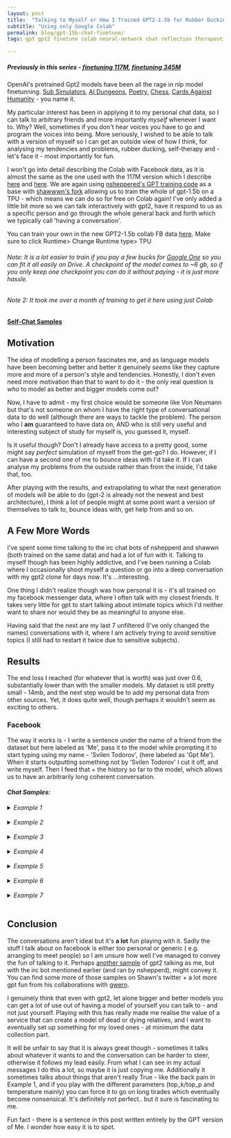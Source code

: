 ```yaml
---
layout: post
title:  "Talking to Myself or How I Trained GPT2-1.5b for Rubber Ducking using My Facebook Chat Data"
subtitle: "Using only Google Colab"
permalink: blog/gpt-15b-chat-finetune/
tags: gpt gpt2 finetune colab neural-network chat reflection therapeutic rubber-duck nlp transformers

---
```


##### Previously in this series - [finetuning 117M](/blog/gpt-finetune/), [finetuning 345M](/blog/gpt-345M-finetune/)

OpenAI's pretrained Gpt2 models have been all the rage in nlp model finetunning. [Sub Simulators](https://www.reddit.com/r/SubSimulatorGPT2/), [AI Dungeons](https://www.aidungeon.io/start), [Poetry](https://www.gwern.net/GPT-2), [Chess](https://slatestarcodex.com/2020/01/06/a-very-unlikely-chess-game/), [Cards Against Humanity](https://www.cardsagainsthumanityaichallenge.com/) - you name it. 

My particular interest has been in applying it to my personal chat data, so I can talk to arbitrary friends and more importantly *myself* whenever I want to. Why? Well, sometimes if you don't hear voices you have to go and program the voices into being. More seriously, I wished to be able to talk with a version of myself so I can get an outside view of how I think, for analysing my tendencies and problems, rubber ducking, self-therapy and - let's face it - most importantly for fun.


I won't go into detail describing the Colab with Facebook data, as it is almost the same as the one used with the 117M version which I describe [here](/blog/gpt-finetune/) and [here](/blog/gpt-345M-finetune/). We are again using [nsheppered's GPT training code](https://github.com/nshepperd/gpt-2) as a base with [shawwwn's fork](https://github.com/shawwn/gpt-2) allowing us to train the whole of gpt-1.5b on a TPU - which means we can do so for free on Colab again! I've only added a little bit more so we can talk interactively with gpt2, have it respond to us as a specific person and go through the whole general back and forth which we typically call 'having a conversation'.


You can train your own in the new GPT2-1.5b collab FB data [here](https://colab.research.google.com/drive/1rRpMGVfUb5sG263d1OOPXOyGRX4W1oEv). Make sure to click Runtime> Change Runtime type> TPU

###### Note: It is a lot easier to train if you pay a few bucks for [Google One](https://one.google.com/) so you can fit it all easily on Drive. A checkpoint of the model comes to ~6 gb, so if you only keep one checkpoint you can do it without paying - it is just more hassle.

###### Note 2: It took me over a month of training to get it here using just Colab

**[Self-Chat Samples](#chat-samples)**


## Motivation

The idea of modelling a person fascinates me, and as language models have been becoming better and better it genuinely *seems* like they capture more and more of a person's style and tendencies. Honestly, I don't even need more motivation than that to want to do it - the only real question is *who* to model as better and bigger models come out?

Now, I have to admit - my first choice would be someone like Von Neumann but that's not someone on whom I have the right type of conversational data to do well (although there are ways to tackle the problem). The person who I **am** guaranteed to have data on, AND who is still very useful and interesting subject of study for myself is, you guessed it, myself.

Is it useful though? Don't I already have access to a pretty good, some might say *perfect* simulation of myself from the get-go? I do. However, if I can have a second one of me to bounce ideas with I'd take it. If I can analyse my problems from the outside rather than from the inside, I'd take that, too. 

After playing with the results, and extrapolating to what the next generation of models will be able to do (gpt-2 is already not the newest and best architecture), I think a lot of people might at some point want a version of themselves to talk to, bounce ideas with, get help from and so on.

## A Few More Words

I've spent some time talking to the irc chat bots of nshepperd and shawwn (both trained on the same data) and had a lot of fun with it. Talking to myself though has been highly addictive, and I've been running a Colab where I occasionally shoot myself a question or go into a deep conversation with my gpt2 clone for days now. It's ...interesting.

One thing I didn't realize though was how personal it is - it's all trained on my facebook messenger data, where I often talk with my closest friends. It takes very little for gpt to start talking about intimate topics which I'd neither want to share nor would they be as meaningful to anyone else. 

Having said that the next are my last 7 unfiltered (I've only changed the names) conversations with it, where I am actively trying to avoid sensitive topics (I still had to restart it twice due to sensitive subjects).  

## Results

The end loss I reached (for whatever that is worth) was just over 0.6, substantially lower than with the smaller models. My dataset is still pretty small - 14mb, and the next step would be to add my personal data from other sources. Yet, it does quite well, though perhaps it wouldn't seem as exciting to others.

### Facebook

The way it works is - I write a sentence under the name of a friend from the dataset but here labeled as 'Me', pass it to the model while prompting it to start typing using my name - 'Svilen Todorov', (here labeled as 'Gpt Me'). When it starts outputting something not by 'Svilen Todorov' I cut it off, and write myself. Then I feed that + the history so far to the model, which allows us to have an arbitrarily long coherent conversation.

#### *Chat Samples:*

<details>
<summary>
<i>Example 1 </i>
</summary>
<br>Me: How's work?

 <br><b>GPT Me</b>: ive been working a bit but still not in the office

 <br>Me: I've been working, too. Can't solve this damn bug I have.

 <br><b>GPT Me</b>: ive spent hours on it
 <br><b>GPT Me</b>: but to no avail
<br><b>GPT Me</b>: im spending all my time on it

<br>Me: I checked everything, yet it runs out of memory despite obvious leaks. hoooow

 <br><b>GPT Me</b>: ive been wasting so much of my time on it tho
 <br><b>GPT Me</b>: 16gb memory, 16gb video ram, 60 hours a week for 3 years
<br><b>GPT Me</b>: barely have anything open other than youtube and facebook

<br>Me: oh it's a browser issue? man the web sure sounds bloated nowadays

 <br><b>GPT Me</b>: ive tried everything

 <br>Me: did you try turning it on and off?

 <br><b>GPT Me</b>: haha
 <br><b>GPT Me</b>: ive changed it between view and off in the dropbox since the beginning, should be the same now as in your case and I doesnt seem to be working
 <br><b>GPT Me</b>: and tried a few things
<br><b>GPT Me</b>: nothing seems to be working
<br><b>GPT Me</b>: i uploaded a new one though when you did
<br><b>GPT Me</b>: but pointless to try it now

<br>Me: don't give up

 <br><b>GPT Me</b>: ive uploaded a new one
 <br><b>GPT Me</b>: doesnt run properly
<br><b>GPT Me</b>: etc.
<br><b>GPT Me</b>: still nothing
<br><b>GPT Me</b>: maybe in a few days when i have a few gigs under my belt it will run a bit better
<br><b>GPT Me</b>: and then in the mean time i can send you what i have
<br><b>GPT Me</b>: to use as you like
<br><b>GPT Me</b>: until then use whatever is in my dropbox
<br><b>GPT Me</b>: if you want i can even send you my complete open source build, so you can build it and send me what i use

<br>Me: ok, let's do that

 <br><b>GPT Me</b>: ive only sent you a part of the source so i can get the full thing
 <br><b>GPT Me</b>: https://github.com/p5pit/pciusb

<br>Me: I can't access it. Can you resend the link?

 <br><b>GPT Me</b>: ive just changed the link in the source

 <br>Me: what's the new url?

 <br><b>GPT Me</b>: ive just changed the name aboven you send it
 <br><b>GPT Me</b>: https://github.com/p5pit/pciusb/tree/master/libs
<br><b>GPT Me</b>: but you need to update the links in the 'message' part
<br><b>GPT Me</b>: anyway whats up with you

<br>Me: Not much, just reading

 <br><b>GPT Me</b>: ive been at lectures 4-7
 <br><b>GPT Me</b>: im helping a mate with some maths problems
<br><b>GPT Me</b>: and trying to read a paper since 5

<br>Me: ok cool

 <br><b>GPT Me</b>: ive not sure what it was on
 <br><b>GPT Me</b>: Lyndon had problems with reading just finding the right words in random papers to use them to make a point
<br><b>GPT Me</b>: and it was on whether certain types of choice can build a successful models to fit the data to believe
</details>
<br>
<details>
	<summary>
	<i>Example 2 </i>
</summary>
<br>Me: hey how are you

 <br><b>GPT Me</b>: ive quit and you know where to find me

 <br>Me: what did you quit

 <br><b>GPT Me</b>: my job, ive given a few interviews here and there
 <br><b>GPT Me</b>: and my boss is giving me shit for not doing more work during the day
<br><b>GPT Me</b>: but ive quit
<br><b>GPT Me</b>: he's so annoyed at me
<br><b>GPT Me</b>: thats a bit of an overreaction

<br>Me: yeah you shouldnt have to work

 <br><b>GPT Me</b>: ive been working since 8 am today

 <br>Me: oh, you quit your job and are working on getting a new one?

 <br><b>GPT Me</b>: ive been trying to for a while now
 <br><b>GPT Me</b>: and the previous one ends in oct

<br>Me: what job are you looking for?

 <br><b>GPT Me</b>: ive been searching for 'concierge' level stuff
 <br><b>GPT Me</b>: i like working on cutting edge stuff

<br>Me: so something in AI again?

 <br><b>GPT Me</b>: ive been looking at it for 8 months at least
 <br><b>GPT Me</b>: and they want you to start at 17 / 20 euro a day
<br><b>GPT Me</b>: with no holiday
<br><b>GPT Me</b>: which is pretty ridiculous

<br>Me: that does seem like a ridiculously low salary

 <br><b>GPT Me</b>: ive talked to people at home and abroad about it
 <br><b>GPT Me</b>: and they were all 'wtf'
<br><b>GPT Me</b>: i havent even called in to my third favourite coffee place to try to get them to put me as a regular

<br>Me: interesting

 <br><b>GPT Me</b>: ive gone to application after meeting with them
 <br><b>GPT Me</b>: :D
<br><b>GPT Me</b>: coffee and biscuits*

<br>Me: how did it go

 <br><b>GPT Me</b>: ive only went for a small place so far, startup
 <br><b>GPT Me</b>: and they wanted me to make a profile there
<br><b>GPT Me</b>: and to tell them about the personal stuff like my salary and social security
<br><b>GPT Me</b>: and if i want it there it has to be on the phone
<br><b>GPT Me</b>: and so on


</details>
<br>


<details>
	<summary>
	<i>Example 3 </i>
</summary>

<br>Me: whats up

 <br><b>GPT Me</b>: ive been having a lot of success with my programming but dunno if Ive succeed
 <br><b>GPT Me</b>: i have a lot of stuff
<br><b>GPT Me</b>: not sure how many hours Im going to spend a day on it

<br>Me: you are not working too much and getting burnt out are you?

 <br><b>GPT Me</b>: ive had years with zero effort and amazing results
 <br><b>GPT Me</b>: - especially when compared to other programmers
<br><b>GPT Me</b>: so yeah, probably a bit

<br>Me: well, take it easy man

 <br><b>GPT Me</b>: ive been doing it for a few hours a day for a few years now
 <br><b>GPT Me</b>: i really want to move to machine learning though
<br><b>GPT Me</b>: and Ive started on that over a year ago

<br>Me: what ML stuff do you want to do

 <br><b>GPT Me</b>: ive done a little in R, but want to move to using things like neural nets for a lot more
 <br><b>GPT Me</b>: ideally something which is more general
<br><b>GPT Me</b>: and less focused on just driving

<br>Me: but what do you want to work on specifically

 <br><b>GPT Me</b>: ive helped people a lot with getting them to focus on a specific problem
 <br><b>GPT Me</b>: at this point
<br><b>GPT Me</b>: :D

<br>Me: so what problem are YOU focusing on

 <br><b>GPT Me</b>: ive helped a lot with getting them to focus on adding simple analytics
 <br><b>GPT Me</b>: to their sites
<br><b>GPT Me</b>: and getting them to focus on just a few things
<br><b>GPT Me</b>: rather than whole things
<br><b>GPT Me</b>: but im moving more towards the latter

<br>Me: hm

 <br><b>GPT Me</b>: ive done a lot of the heavy lifting for them, by getting them to focus on a task that is either too hard or overly boring for them
 <br><b>GPT Me</b>: but thats a bit of an unfair comparison
<br><b>GPT Me</b>: they have their own stuff

<br>Me: and what do you have

 <br><b>GPT Me</b>: ive done a lot, but they have their stuff
 <br><b>GPT Me</b>: i have to move away from that
<br><b>GPT Me</b>: in a few months
<br><b>GPT Me</b>: and program something better

<br>Me: like what

 <br><b>GPT Me</b>: something general
 <br><b>GPT Me</b>: agi

</details>
<br>


<details>
	<summary>
	<i>Example 4 </i>
</summary>

<br><b>GPT Me</b>: ive done fuck all for an hour now
<br><b>GPT Me</b>: nothing
<br><b>GPT Me</b>: i shouldnt be working today
<br><b>GPT Me</b>: i was supposed to be working yesterday too but cba
<br><b>GPT Me</b>: just tired

<br>Me: you seem to be tired all the time, man. everything ok?

 <br><b>GPT Me</b>: ive been sleeping since 9
 <br><b>GPT Me</b>: no, not really
<br><b>GPT Me</b>: my back hurts
<br><b>GPT Me</b>: and i hurt my back peacing out
<br><b>GPT Me</b>: but other than that im ok
<br><b>GPT Me</b>: i can do little but write
<br><b>GPT Me</b>: but i cant read and i havent done anything in days
<br><b>GPT Me</b>: i am so bored
<br><b>GPT Me</b>: my head is so bad
<br><b>GPT Me</b>: :/

<br>Me: it happens - maybe take a break until you feel better

 <br><b>GPT Me</b>: ive never been so annoyed by my head
 <br><b>GPT Me</b>: i can barely use the computer

<br>Me: damn that sucks

 <br><b>GPT Me</b>: ive been worse
 <br><b>GPT Me</b>: but i dont think its as bad as my back
<br><b>GPT Me</b>: which cant even move

<br>Me: do you need any help?

 <br><b>GPT Me</b>: ive been asking people to do shit for me
 <br><b>GPT Me</b>: for a long time now
<br><b>GPT Me</b>: no help
<br><b>GPT Me</b>: people give me shit for not doing more
<br><b>GPT Me</b>: havent had a break until now
<br><b>GPT Me</b>: i feel so bad for not being able to pass out

<br>Me: what have you tried for your sleeping problems so far?

 <br><b>GPT Me</b>: ive been trying for a long time an antihistamines
 <br><b>GPT Me</b>:beta-blockers
<br><b>GPT Me</b>:xanax
<br><b>GPT Me</b>:histamine
<br><b>GPT Me</b>:hainamines
<br><b>GPT Me</b>:hordamances
<br><b>GPT Me</b>:hordana
<br><b>GPT Me</b>:hordano
<br><b>GPT Me</b>:shrooms
<br><b>GPT Me</b>:whatever
<br><b>GPT Me</b>: not even going to read now
<br><b>GPT Me</b>: too tired
<br><b>GPT Me</b>: anything else
<br><b>GPT Me</b>: slowing myself down
<br><b>GPT Me</b>: exhausted
<br><b>GPT Me</b>: read the whole thing now

<br>Me: I did but I am confused. And you shouldn't take shrooms to sleep.

<br><b>GPT Me</b>: i didnt really
<br><b>GPT Me</b>: its a whole thing
</details>
<br>

<details>
	<summary>
	<i>Example 5 </i>
</summary>
<br>Me: want to listen to something cool. send me a track

 <br><b>GPT Me</b>: ive been putting tracks from acts I like on and off
 <br><b>GPT Me</b>: into my library

<br>Me: got any links to share?

 <br><b>GPT Me</b>: ive been pushing some friends to listen to more stuff
 <br><b>GPT Me</b>: so you can do that too now :D
<br><b>GPT Me</b>: https://www.youtube.com/watch?v=hfTPiS7Nmw
<br><b>GPT Me</b>: https://www.youtube.com/watch?v=QsXgEzx_GGk
<br><b>GPT Me</b>: and this other one is one of the earlier songs I liked from them
<br><b>GPT Me</b>: https://www.youtube.com/watch?v=Iqz02saPcoM

<br>Me: cool! I like the cramps. Got any techno tho?

 <br><b>GPT Me</b>: ive been trying to get people to listen to some of the stuff

 <br>Me: which stuff? what artists or labels?

 <br><b>GPT Me</b>: ive been pushing mostly labelless stuff which are usually quite good
 <br><b>GPT Me</b>: stuff by bez batteries and their cousin or whatever
<br><b>GPT Me</b>: and stuff by dvs1 and his cousin
<br><b>GPT Me</b>: or vatican shadow or whatever
<br><b>GPT Me</b>: ive sent you the first two

<br>Me: cool

</details>
<br>

<details>
	<summary>
	<i>Example 6 </i>
</summary>
<br>Me: hey man, what are you up to this weekend?

 <br><b>GPT Me</b>: ive tickets for a party on friday
 <br><b>GPT Me</b>: wasnt expecting to go out this early
<br><b>GPT Me</b>: but got tickets during the sale
<br><b>GPT Me</b>: so im waking up early i guess

<br>Me: cool, what's the party?

 <br><b>GPT Me</b>: ive told people and they havent been able to guess
 <br><b>GPT Me</b>: https://www.facebook.com/events/553455714529578/
<br><b>GPT Me</b>: its a bit weird
<br><b>GPT Me</b>: i have friends in charge
<br><b>GPT Me</b>: who i trust more than me
<br><b>GPT Me</b>: to tell me if i have a ticket

<br>Me: looks good. who's playing?

 <br><b>GPT Me</b>: ive asked them
 <br><b>GPT Me</b>: they said they dont know
<br><b>GPT Me</b>: i hope i do
<br><b>GPT Me</b>: but they were saying it in a way that it sounds bad
<br><b>GPT Me</b>: :D
<br><b>GPT Me</b>: aufnahme'samenere
<br><b>GPT Me</b>: its a bit weird
<br><b>GPT Me</b>: the only guy that ive met like him is berghainarian 
<br><b>GPT Me</b>: no wait that was mike
<br><b>GPT Me</b>: still ja
<br><b>GPT Me</b>: and its this group that does weird stuff
<br><b>GPT Me</b>: that guy does the sound, and looks kind of weird

<br>Me: sounds pretty interesting really

 <br><b>GPT Me</b>: ive read a little about him on wiki but thats it
 <br><b>GPT Me</b>: he is apparently a maker
<br><b>GPT Me</b>: but doesnt really know how the word works

<br>Me: do I know him?

 <br><b>GPT Me</b>: ive met him and his brother at makerfaire
 <br><b>GPT Me</b>: very briefly
<br><b>GPT Me</b>: but they were really high
<br><b>GPT Me</b>: and i dont really remember them
<br><b>GPT Me</b>: thats 2 months ago
<br><b>GPT Me</b>: :D

<br>Me: fair enough
</details>
<br>

<details>
	<summary>
	<i>Example 7 </i>
</summary>
<br>Me: how would you describe yourself

 <br><b>GPT Me</b>: ive been working in the same job for 3 and a half years now
 <br><b>GPT Me</b>: relatively new to berlin
<br><b>GPT Me</b>: 25
<br><b>GPT Me</b>: 6 years as a programmer/machine learning person
<br><b>GPT Me</b>: pretty much all my time for the last 5 years has been spent on just learning machine learning and not programming really
<br><b>GPT Me</b>: and Im pretty sure that even if I was to move elsewhere and work with people from different fields, I would still not be able to keep up
<br><b>GPT Me</b>: I would spend most of my time on just learning the ropes and whatever else they often have free or cheap classes for everyone
<br><b>GPT Me</b>: that seems to be the general approach in many places
<br><b>GPT Me</b>: but I havent seen that approach work for me
<br><b>GPT Me</b>: i spend literally every day with people and projects that dont allow me to do more than that

<br>Me: and what about your personal life and hobbies?

 <br><b>GPT Me</b>: ive just been doing the same stuff ever since I moved to berlin a year ago
 <br><b>GPT Me</b>: didnt really do much else than that and the online courses to where I am now
<br><b>GPT Me</b>: I used to spend my time more on random stuff
<br><b>GPT Me</b>: like programming, music, reading things like that

<br>Me: what about going out

<br><b>GPT Me</b>: and its rained a lot the last few days which doesnt help either
<br><b>GPT Me</b>: https://www.facebook.com/photo.php?fbid=324979844210832&set=a.324977827544367.75530.14546_1858271655695&type=3&theater

<br>Me: sounds fun
</details>
<br>


## Conclusion

The conversations aren't ideal but it's **a lot** fun playing with it. Sadly the stuff I talk about on facebook is either too personal or generic ( e.g. arranging to meet people) so I am unsure how well I've managed to convey the fun of talking to it. Perhaps [another sample](https://twitter.com/theshawwn/status/1206721762987315207) of gpt2 talking as me, but with the irc bot mentioned earlier (and ran by nshepperd), might convey it. You can find some more of those samples on Shawn's twitter + a lot more gpt fun from his collaborations with [gwern](http://gwern.net).

I genuinely think that even with gpt2, let alone bigger and better models you can get a lot of use out of having a model of yourself you can talk to - and not just yourself. Playing with this has really made me realise the value of a service that can create a model of dead or dying relatives, and I want to eventually set up something for my loved ones - at minimum the data collection part.

It will be unfair to say that it is always great though - sometimes it talks about whatever it wants to and the conversation can be harder to steer, otherwise it follows my lead easily. From what I can see in my actual messages I do this a lot, so maybe it is just copying me. Additionally it sometimes talks about things that aren't really True - like the back pain in Example 1, and if you play with the different parameters (top_k/top_p and temperature mainly) you can force it to go on long tirades which eventually become nonsensical. It's definitely not perfect.. but it sure is fascinating to me.

Fun fact - there is a sentence in this post written entirely by the GPT version of Me. I wonder how easy it is to spot.


